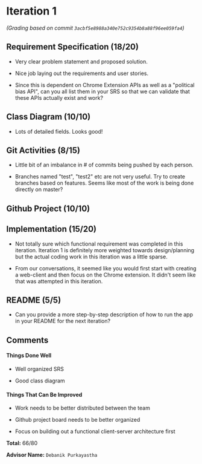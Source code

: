 # Iteration 1

_(Grading based on commit `3acbf5e8988a340e752c9354b8a88f96ee059fa4`)_

## Requirement Specification (18/20)

- Very clear problem statement and proposed solution.

- Nice job laying out the requirements and user stories.

- Since this is dependent on Chrome Extension APIs as well as a "political bias API", can you all list them in your SRS so that we can validate that these APIs actually exist and work?

## Class Diagram (10/10)

- Lots of detailed fields. Looks good!

## Git Activities (8/15)

- Little bit of an imbalance in # of commits being pushed by each person.

- Branches named "test", "test2" etc are not very useful. Try to create branches based on features. Seems like most of the work is being done directly on master?

## Github Project (10/10)

## Implementation (15/20)

- Not totally sure which functional requirement was completed in this iteration. Iteration 1 is definitely more weighted towards design/planning but the actual coding work in this iteration was a little sparse.

- From our conversations, it seemed like you would first start with creating a web-client and then focus on the Chrome extension. It didn't seem like that was attempted in this iteration.

## README (5/5)

- Can you provide a more step-by-step description of how to run the app in your README for the next iteration?

## Comments

#### Things Done Well

- Well organized SRS

- Good class diagram

#### Things That Can Be Improved

- Work needs to be better distributed between the team

- Github project board needs to be better organized

- Focus on building out a functional client-server architecture first

**Total:** 66/80

**Advisor Name:** `Debanik Purkayastha`
